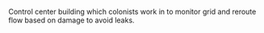 Control center building which colonists work in to monitor grid and reroute flow based on damage to avoid leaks.
